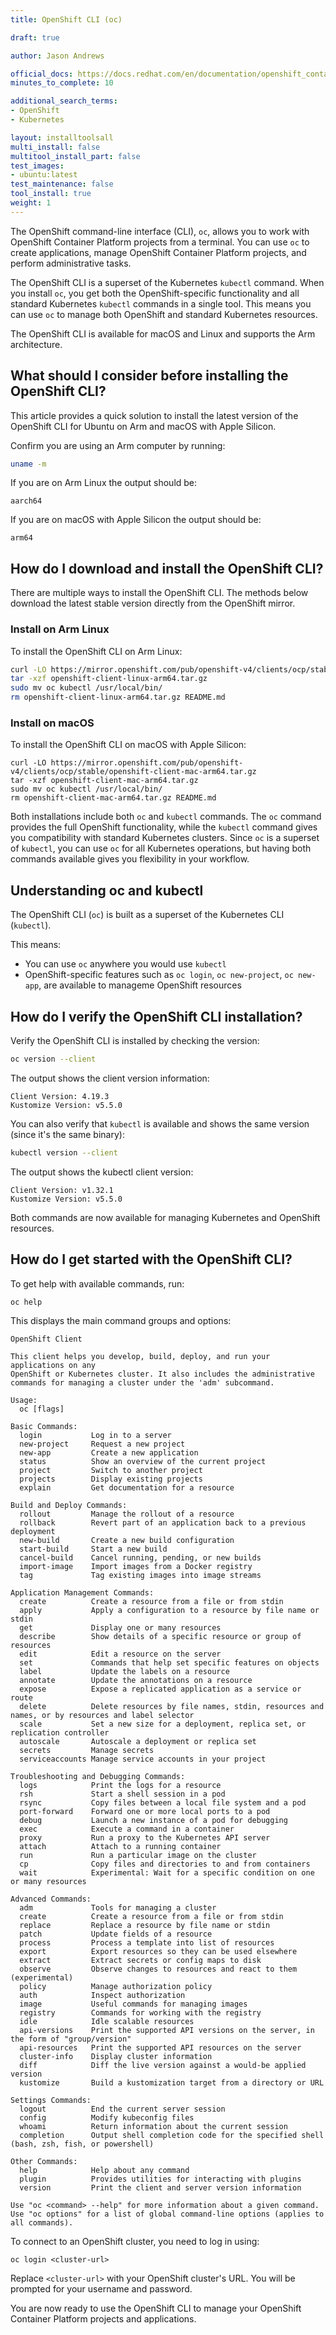 ```yaml
---
title: OpenShift CLI (oc)

draft: true

author: Jason Andrews

official_docs: https://docs.redhat.com/en/documentation/openshift_container_platform/4.18/html/cli_tools/openshift-cli-oc#cli-getting-started
minutes_to_complete: 10

additional_search_terms:
- OpenShift
- Kubernetes

layout: installtoolsall
multi_install: false
multitool_install_part: false
test_images:
- ubuntu:latest
test_maintenance: false
tool_install: true
weight: 1
---
```


The OpenShift command-line interface (CLI), `oc`, allows you to work with OpenShift Container Platform projects from a terminal. You can use `oc` to create applications, manage OpenShift Container Platform projects, and perform administrative tasks.

The OpenShift CLI is a superset of the Kubernetes `kubectl` command. When you install `oc`, you get both the OpenShift-specific functionality and all standard Kubernetes `kubectl` commands in a single tool. This means you can use `oc` to manage both OpenShift and standard Kubernetes resources.

The OpenShift CLI is available for macOS and Linux and supports the Arm architecture.

## What should I consider before installing the OpenShift CLI?

This article provides a quick solution to install the latest version of the OpenShift CLI for Ubuntu on Arm and macOS with Apple Silicon.

Confirm you are using an Arm computer by running:

```bash { target="ubuntu:latest" }
uname -m
```

If you are on Arm Linux the output should be:

```output
aarch64
```

If you are on macOS with Apple Silicon the output should be:

```output
arm64
```

## How do I download and install the OpenShift CLI?

There are multiple ways to install the OpenShift CLI. The methods below download the latest stable version directly from the OpenShift mirror.

### Install on Arm Linux

To install the OpenShift CLI on Arm Linux:

```bash { target="ubuntu:latest" }
curl -LO https://mirror.openshift.com/pub/openshift-v4/clients/ocp/stable/openshift-client-linux-arm64.tar.gz
tar -xzf openshift-client-linux-arm64.tar.gz
sudo mv oc kubectl /usr/local/bin/
rm openshift-client-linux-arm64.tar.gz README.md
```

### Install on macOS

To install the OpenShift CLI on macOS with Apple Silicon:

```console
curl -LO https://mirror.openshift.com/pub/openshift-v4/clients/ocp/stable/openshift-client-mac-arm64.tar.gz
tar -xzf openshift-client-mac-arm64.tar.gz
sudo mv oc kubectl /usr/local/bin/
rm openshift-client-mac-arm64.tar.gz README.md
```

Both installations include both `oc` and `kubectl` commands. The `oc` command provides the full OpenShift functionality, while the `kubectl` command gives you compatibility with standard Kubernetes clusters. Since `oc` is a superset of `kubectl`, you can use `oc` for all Kubernetes operations, but having both commands available gives you flexibility in your workflow.

## Understanding oc and kubectl

The OpenShift CLI (`oc`) is built as a superset of the Kubernetes CLI (`kubectl`). 

This means:

- You can use `oc` anywhere you would use `kubectl`
- OpenShift-specific features such as `oc login`, `oc new-project`, `oc new-app`, are available to manageme OpenShift resources

## How do I verify the OpenShift CLI installation?

Verify the OpenShift CLI is installed by checking the version:

```bash { target="ubuntu:latest" }
oc version --client
```

The output shows the client version information:

```output
Client Version: 4.19.3
Kustomize Version: v5.5.0
```

You can also verify that `kubectl` is available and shows the same version (since it's the same binary):

```bash { target="ubuntu:latest" }
kubectl version --client
```

The output shows the kubectl client version:

```output
Client Version: v1.32.1
Kustomize Version: v5.5.0
```

Both commands are now available for managing Kubernetes and OpenShift resources.

## How do I get started with the OpenShift CLI?

To get help with available commands, run:

```console
oc help
```

This displays the main command groups and options:

```output
OpenShift Client

This client helps you develop, build, deploy, and run your applications on any
OpenShift or Kubernetes cluster. It also includes the administrative
commands for managing a cluster under the 'adm' subcommand.

Usage:
  oc [flags]

Basic Commands:
  login           Log in to a server
  new-project     Request a new project
  new-app         Create a new application
  status          Show an overview of the current project
  project         Switch to another project
  projects        Display existing projects
  explain         Get documentation for a resource

Build and Deploy Commands:
  rollout         Manage the rollout of a resource
  rollback        Revert part of an application back to a previous deployment
  new-build       Create a new build configuration
  start-build     Start a new build
  cancel-build    Cancel running, pending, or new builds
  import-image    Import images from a Docker registry
  tag             Tag existing images into image streams

Application Management Commands:
  create          Create a resource from a file or from stdin
  apply           Apply a configuration to a resource by file name or stdin
  get             Display one or many resources
  describe        Show details of a specific resource or group of resources
  edit            Edit a resource on the server
  set             Commands that help set specific features on objects
  label           Update the labels on a resource
  annotate        Update the annotations on a resource
  expose          Expose a replicated application as a service or route
  delete          Delete resources by file names, stdin, resources and names, or by resources and label selector
  scale           Set a new size for a deployment, replica set, or replication controller
  autoscale       Autoscale a deployment or replica set
  secrets         Manage secrets
  serviceaccounts Manage service accounts in your project

Troubleshooting and Debugging Commands:
  logs            Print the logs for a resource
  rsh             Start a shell session in a pod
  rsync           Copy files between a local file system and a pod
  port-forward    Forward one or more local ports to a pod
  debug           Launch a new instance of a pod for debugging
  exec            Execute a command in a container
  proxy           Run a proxy to the Kubernetes API server
  attach          Attach to a running container
  run             Run a particular image on the cluster
  cp              Copy files and directories to and from containers
  wait            Experimental: Wait for a specific condition on one or many resources

Advanced Commands:
  adm             Tools for managing a cluster
  create          Create a resource from a file or from stdin
  replace         Replace a resource by file name or stdin
  patch           Update fields of a resource
  process         Process a template into list of resources
  export          Export resources so they can be used elsewhere
  extract         Extract secrets or config maps to disk
  observe         Observe changes to resources and react to them (experimental)
  policy          Manage authorization policy
  auth            Inspect authorization
  image           Useful commands for managing images
  registry        Commands for working with the registry
  idle            Idle scalable resources
  api-versions    Print the supported API versions on the server, in the form of "group/version"
  api-resources   Print the supported API resources on the server
  cluster-info    Display cluster information
  diff            Diff the live version against a would-be applied version
  kustomize       Build a kustomization target from a directory or URL

Settings Commands:
  logout          End the current server session
  config          Modify kubeconfig files
  whoami          Return information about the current session
  completion      Output shell completion code for the specified shell (bash, zsh, fish, or powershell)

Other Commands:
  help            Help about any command
  plugin          Provides utilities for interacting with plugins
  version         Print the client and server version information

Use "oc <command> --help" for more information about a given command.
Use "oc options" for a list of global command-line options (applies to all commands).
```

To connect to an OpenShift cluster, you need to log in using:

```console
oc login <cluster-url>
```

Replace `<cluster-url>` with your OpenShift cluster's URL. You will be prompted for your username and password.

You are now ready to use the OpenShift CLI to manage your OpenShift Container Platform projects and applications.

